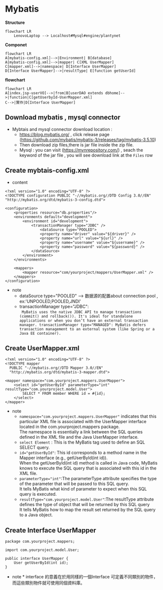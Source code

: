 #  Mybatis

**Structure** 
```mermaid
flowchart LR
    LenovoLaptop --> Localhost#Mysql#engine/plantynet
```
**Componet**
```mermaid
flowchart LR
A[mybatis-config.xml]-->|Environment| B[database]
A[mybatis-config.xml]-->|mapper| C[XML UserMapper]
C[mapper.xml]-->|namespace| D[Interface UserMapper]
D[Interface UserMapper]-->|resultType| E[function getUserId]

```
**flowchart**
```mermaid
flowchart LR
A[index.jsp-userVO]-->|from|B[userDAO extends dbhome]-->|function|C[getUserbyId-UserMapper.xml]
C-->|實作|D[Interface UserMapper]
```


## Download mybatis , mysql connector   
   * Mybtais and mysql connector download location : 
     * https://blog.mybatis.org/ , click release page (https://github.com/mybatis/mybatis-3/releases/tag/mybatis-3.5.10) 
     * Then download zip files,there is jar file inside the zip file.
     * Mysql : you can visit (https://mvnrepository.com/) , seach the keyword of the jar file , you will see download link at the `Files` row
 
## Create mybtais-config.xml  
* content
```
<?xml version="1.0" encoding="UTF-8" ?>
<!DOCTYPE configuration PUBLIC "-//mybatis.org//DTD Config 3.0//EN" "http://mybatis.org/dtd/mybatis-3-config.dtd">

<configuration>
    <properties resource="db.properties"/>
    <environments default="development">
        <environment id="development">
            <transactionManager type="JDBC" />
                <dataSource type="POOLED">
                <property name="driver" value="${driver}" />
                <property name="url" value="${url}" />
                <property name="username" value="${username}" />
                <property name="password" value="${password}" />
            </dataSource>
        </environment>
    </environments>
    
    <mappers>
        <mapper resource="com/yourproject/mappers/UserMapper.xml" />
    </mappers>
</configuration>
  ```

* note  
    * dataSource type="POOLED" --> 数据源的配置about connection pool , ex:'UNPOOLED,POOLED,JNDI'
    * transactionManager type="JDBC":    
    `
    MyBatis uses the native JDBC API to manage transactions (commit() and rollback()).
It's ideal for standalone applications or when you don’t have an external transaction manager.
transactionManager type="MANAGED": MyBatis defers transaction management to an external system (like Spring or a Java EE container).`

## Create UserMapper.xml
```
<?xml version="1.0" encoding="UTF-8" ?>
<!DOCTYPE mapper
  PUBLIC "-//mybatis.org//DTD Mapper 3.0//EN"
  "http://mybatis.org/dtd/mybatis-3-mapper.dtd">

<mapper namespace="com.yourproject.mappers.UserMapper">
    <select id="getUserById" parameterType="int" resultType="com.yourproject.model.User">
        SELECT * FROM member WHERE id = #{id};
    </select>
</mapper>
```
* note
    * `namespace="com.yourproject.mappers.UserMapper"` indicates that this particular XML file is associated with the UserMapper interface located in the com.yourproject.mappers package.  
    The namespace is essentially a link between the SQL queries defined in the XML file and the Java UserMapper interface. 
    * `select Element` : This is the MyBatis tag used to define an SQL SELECT query.
    * `id="getUserById"`: This id corresponds to a method name in the Mapper interface (e.g., getUserById(int id)).  
    When the getUserById(int id) method is called in Java code, MyBatis knows to execute the SQL query that is associated with this id in the XML file.
    * `parameterType="int"`:The parameterType attribute specifies the type of the parameter that will be passed to this SQL query.  
    It tells MyBatis what kind of parameter to expect when this SQL query is executed.
    * `resultType="com.yourproject.model.User"`:The resultType attribute defines the type of object that will be returned by this SQL query   
    It tells MyBatis how to map the result set returned by the SQL query to a Java object.


## Create Interface UserMapper
```
package com.yourproject.mappers;

import com.yourproject.model.User;

public interface UserMapper {
    User getUserById(int id);
}
```
*    note
    * interface 的意義在於用同樣的一個Interface 可定義不同類別的物件，而這些類別物件就可使用同個資料庫。